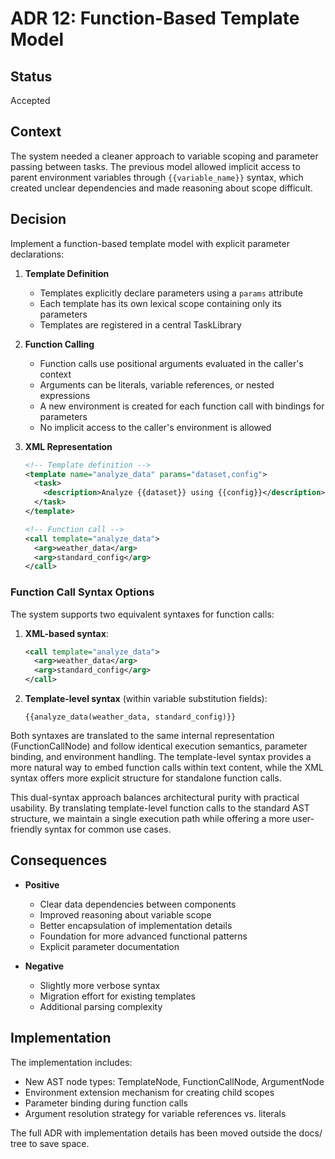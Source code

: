 # ADR 12: Function-Based Template Model

## Status
Accepted

## Context
The system needed a cleaner approach to variable scoping and parameter passing between tasks. The previous model allowed implicit access to parent environment variables through `{{variable_name}}` syntax, which created unclear dependencies and made reasoning about scope difficult.

## Decision
Implement a function-based template model with explicit parameter declarations:

1. **Template Definition**
   - Templates explicitly declare parameters using a `params` attribute
   - Each template has its own lexical scope containing only its parameters
   - Templates are registered in a central TaskLibrary

2. **Function Calling**
   - Function calls use positional arguments evaluated in the caller's context
   - Arguments can be literals, variable references, or nested expressions
   - A new environment is created for each function call with bindings for parameters
   - No implicit access to the caller's environment is allowed

3. **XML Representation**
   ```xml
   <!-- Template definition -->
   <template name="analyze_data" params="dataset,config">
     <task>
       <description>Analyze {{dataset}} using {{config}}</description>
     </task>
   </template>

   <!-- Function call -->
   <call template="analyze_data">
     <arg>weather_data</arg>
     <arg>standard_config</arg>
   </call>
   ```

### Function Call Syntax Options

The system supports two equivalent syntaxes for function calls:

1. **XML-based syntax**:
   ```xml
   <call template="analyze_data">
     <arg>weather_data</arg>
     <arg>standard_config</arg>
   </call>
   ```

2. **Template-level syntax** (within variable substitution fields):
   ```
   {{analyze_data(weather_data, standard_config)}}
   ```

Both syntaxes are translated to the same internal representation (FunctionCallNode) and follow identical execution semantics, parameter binding, and environment handling. The template-level syntax provides a more natural way to embed function calls within text content, while the XML syntax offers more explicit structure for standalone function calls.

This dual-syntax approach balances architectural purity with practical usability. By translating template-level function calls to the standard AST structure, we maintain a single execution path while offering a more user-friendly syntax for common use cases.

## Consequences
- **Positive**
  - Clear data dependencies between components
  - Improved reasoning about variable scope
  - Better encapsulation of implementation details
  - Foundation for more advanced functional patterns
  - Explicit parameter documentation

- **Negative**
  - Slightly more verbose syntax
  - Migration effort for existing templates
  - Additional parsing complexity

## Implementation
The implementation includes:
- New AST node types: TemplateNode, FunctionCallNode, ArgumentNode
- Environment extension mechanism for creating child scopes
- Parameter binding during function calls
- Argument resolution strategy for variable references vs. literals

The full ADR with implementation details has been moved outside the docs/ tree to save space.
